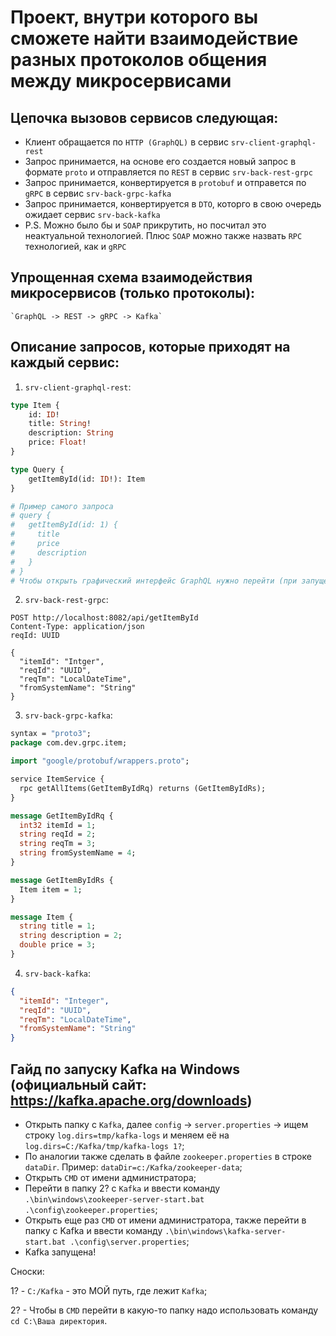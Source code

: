 # Проект, внутри которого вы сможете найти взаимодействие разных протоколов общения между микросервисами

## Цепочка вызовов сервисов следующая:

* Клиент обращается по `HTTP (GraphQL)` в сервис `srv-client-graphql-rest`
* Запрос принимается, на основе его создается новый запрос в формате `proto` и отправляется по `REST` в
  сервис `srv-back-rest-grpc`
* Запрос принимается, конвертируется в `protobuf` и отправется по `gRPC` в сервис `srv-back-grpc-kafka`
* Запрос принимается, конвертируется в `DTO`, которго в свою очередь ожидает сервис `srv-back-kafka`
* P.S. Можно было бы и `SOAP` прикрутить, но посчитал это неактуальной технологией. Плюс `SOAP` можно также
  назвать `RPC` технологией, как и `gRPC`

## Упрощенная схема взаимодействия микросервисов (только протоколы):

    `GraphQL -> REST -> gRPC -> Kafka`

## Описание запросов, которые приходят на каждый сервис:

1. `srv-client-graphql-rest`:

```graphql
type Item {
    id: ID!
    title: String!
    description: String
    price: Float!
}

type Query {
    getItemById(id: ID!): Item
}

# Пример самого запроса
# query {
#   getItemById(id: 1) {
#     title
#     price
#     description
#   }
# }
# Чтобы открыть графический интерфейс GraphQL нужно перейти (при запущенном приложении) по ссылке http://localhost:8081/graphiql (хост и порт свои указываем)
```

2. `srv-back-rest-grpc`:

```http request
POST http://localhost:8082/api/getItemById
Content-Type: application/json
reqId: UUID

{
  "itemId": "Intger",
  "reqId": "UUID",
  "reqTm": "LocalDateTime",
  "fromSystemName": "String"
}
```

3. `srv-back-grpc-kafka`:

```protobuf
syntax = "proto3";
package com.dev.grpc.item;

import "google/protobuf/wrappers.proto";

service ItemService {
  rpc getAllItems(GetItemByIdRq) returns (GetItemByIdRs);
}

message GetItemByIdRq {
  int32 itemId = 1;
  string reqId = 2;
  string reqTm = 3;
  string fromSystemName = 4;
}

message GetItemByIdRs {
  Item item = 1;
}

message Item {
  string title = 1;
  string description = 2;
  double price = 3;
}
```

4. `srv-back-kafka`:

```json
{
  "itemId": "Integer",
  "reqId": "UUID",
  "reqTm": "LocalDateTime",
  "fromSystemName": "String"
}
```

## Гайд по запуску Kafka на Windows (официальный сайт: https://kafka.apache.org/downloads)

* Открыть папку с `Kafka`, далее `config` -> `server.properties` -> ищем строку `log.dirs=tmp/kafka-logs` и меняем её на `log.dirs=C:/Kafka/tmp/kafka-logs 1?`;
* По аналогии также сделать в файле `zookeeper.properties` в строке `dataDir`. Пример: `dataDir=c:/Kafka/zookeeper-data`;
* Открыть `CMD` от имени администратора;
* Перейти в папку 2? с `Kafka` и ввести команду `.\bin\windows\zookeeper-server-start.bat .\config\zookeeper.properties`;
* Открыть еще раз `CMD` от имени администратора, также перейти в папку с Kafka и ввести команду `.\bin\windows\kafka-server-start.bat .\config\server.properties`;
* Kafka запущена!

Сноски:

1? - `C:/Kafka` - это МОЙ путь, где лежит `Kafka`;

2? - Чтобы в `CMD` перейти в какую-то папку надо использовать команду `cd C:\Ваша директория`.